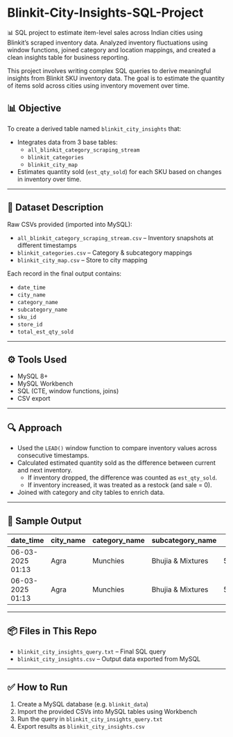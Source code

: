 # Blinkit-City-Insights-SQL-Project
📊 SQL project to estimate item-level sales across Indian cities using Blinkit’s scraped inventory data. Analyzed inventory fluctuations using window functions, joined category and location mappings, and created a clean insights table for business reporting.

This project involves writing complex SQL queries to derive meaningful insights from Blinkit SKU inventory data. The goal is to estimate the quantity of items sold across cities using inventory movement over time.

## 📊 Objective

To create a derived table named `blinkit_city_insights` that:
- Integrates data from 3 base tables:
  - `all_blinkit_category_scraping_stream`
  - `blinkit_categories`
  - `blinkit_city_map`
- Estimates quantity sold (`est_qty_sold`) for each SKU based on changes in inventory over time.

---

## 📁 Dataset Description

Raw CSVs provided (imported into MySQL):
- `all_blinkit_category_scraping_stream.csv` – Inventory snapshots at different timestamps
- `blinkit_categories.csv` – Category & subcategory mappings
- `blinkit_city_map.csv` – Store to city mapping

Each record in the final output contains:
- `date_time`
- `city_name`
- `category_name`
- `subcategory_name`
- `sku_id`
- `store_id`
- `total_est_qty_sold`

---

## ⚙️ Tools Used

- MySQL 8+
- MySQL Workbench
- SQL (CTE, window functions, joins)
- CSV export

---

## 🔍 Approach

- Used the `LEAD()` window function to compare inventory values across consecutive timestamps.
- Calculated estimated quantity sold as the difference between current and next inventory.
  - If inventory dropped, the difference was counted as `est_qty_sold`.
  - If inventory increased, it was treated as a restock (and sale = 0).
- Joined with category and city tables to enrich data.

---

## 🧪 Sample Output

| date_time          | city_name | category_name | subcategory_name   | sku_id | store_id | total_est_qty_sold |
|--------------------|-----------|----------------|---------------------|--------|----------|---------------------|
| 06-03-2025 01:13   | Agra      | Munchies       | Bhujia & Mixtures   | 559017 | 33920    | 1                   |
| 06-03-2025 01:13   | Agra      | Munchies       | Bhujia & Mixtures   | 547731 | 33920    | 2                   |

---

## 📦 Files in This Repo

- `blinkit_city_insights_query.txt` – Final SQL query
- `blinkit_city_insights.csv` – Output data exported from MySQL

---

## ✅ How to Run

1. Create a MySQL database (e.g. `blinkit_data`)
2. Import the provided CSVs into MySQL tables using Workbench
3. Run the query in `blinkit_city_insights_query.txt`
4. Export results as `blinkit_city_insights.csv`
